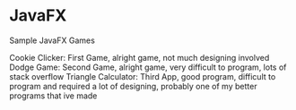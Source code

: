# JavaFX

Sample JavaFX Games

Cookie Clicker: First Game, alright game, not much designing involved
Dodge Game: Second Game, alright game, very difficult to program, lots of stack overflow
Triangle Calculator: Third App, good program, difficult to program and required a lot of designing, probably one of my better programs that ive made
